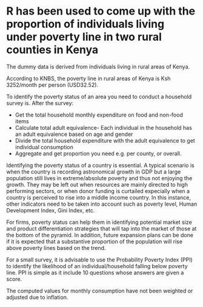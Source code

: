 # R has been used to come up with the proportion of individuals living under poverty line in two rural counties in Kenya
The dummy data is derived from individuals living in rural areas of Kenya.

According to KNBS, the poverty line in rural areas of Kenya is Ksh 3252/month per person (USD32.52).

To identify the poverty status of an area you need to conduct a household survey is. After the survey:
- Get the total household monthly expenditure on food and non-food items
- Calculate total adult equivalence- Each individual in the household has an adult equivalence based on age and gender
- Divide the total household expenditure with the adult equivalence to get individual consumption
- Aggregate and get proportion you need e.g. per county, or overall.

Identifying the poverty status of a country is essential. A typical scenario is when the country is recording astronomical growth in GDP but a large population still lives in extreme/absolute poverty and thus not enjoying the growth. They may be left out when resources are mainly directed to high performing sectors, or when donor funding is curtailed expecially when a country is perceived to rise into a middle income country. In this instance, other indicators need to be taken into account such as poverty level, Human Development Index, Gini Index, etc.

For firms, poverty status can help them in identifying potential market size and product differentiation strategies that will tap into the market of those at the bottom of the pyramid. In addition, future expansion plans can be done if it is expected that a substantive proportion of the population will rise above poverty lines based on the trend.

For a small survey, it is advisable to use the Probability Poverty Index (PPI) to identify the likelihood of an individual/household falling below poverty line.
PPI is simple as it include 10 questions whose answers are given a score.

The computed values for monthly consumption have not been weighted or adjusted due to inflation.
